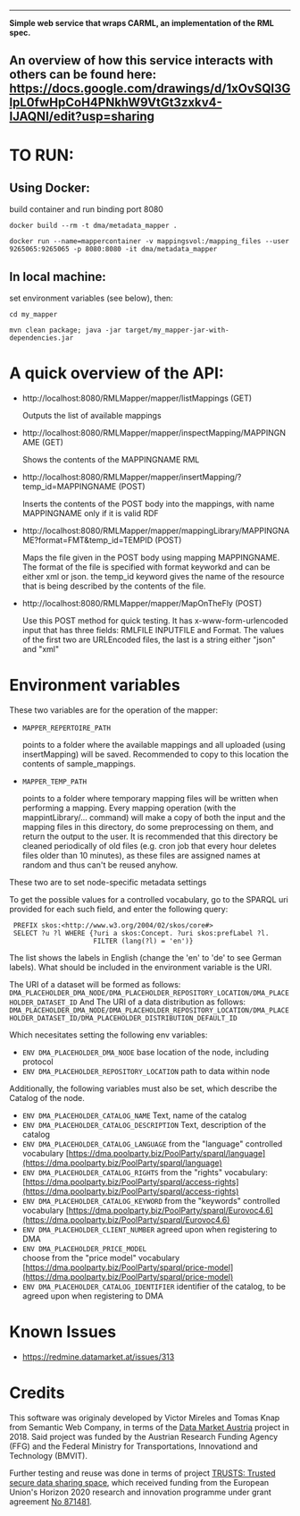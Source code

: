 

___



**Simple web service that wraps CARML, an implementation of the RML spec.**

## An overview of how this service interacts with others can be found here: https://docs.google.com/drawings/d/1xOvSQl3GlpL0fwHpCoH4PNkhW9VtGt3zxkv4-IJAQNI/edit?usp=sharing

# TO RUN:
## Using Docker:
build container and run binding port 8080

`docker build --rm -t dma/metadata_mapper . `

`docker run --name=mappercontainer -v mappingsvol:/mapping_files --user 9265065:9265065 -p 8080:8080 -it dma/metadata_mapper `

## In local machine:
set environment variables (see below), then:

`cd my_mapper`

`mvn clean package; java -jar target/my_mapper-jar-with-dependencies.jar`


# A quick overview of the API:


* http://localhost:8080/RMLMapper/mapper/listMappings  (GET)

    Outputs the list of available mappings

* http://localhost:8080/RMLMapper/mapper/inspectMapping/MAPPINGNAME   (GET)

    Shows the contents of the MAPPINGNAME RML

* http://localhost:8080/RMLMapper/mapper/insertMapping/?temp_id=MAPPINGNAME  (POST)

    Inserts the contents of the POST body into the mappings, with name MAPPINGNAME only if it is valid RDF

* http://localhost:8080/RMLMapper/mapper/mappingLibrary/MAPPINGNAME?format=FMT&temp_id=TEMPID (POST)

    Maps the file given in the POST body using mapping MAPPINGNAME. The format of the file is specified with format keyworkd and can be either xml or json. the temp_id keyword gives the name of the resource that is being described by the contents of the file.

* http://localhost:8080/RMLMapper/mapper/MapOnTheFly  (POST)

    Use this POST method for quick testing. It has x-www-form-urlencoded input that has three fields: RMLFILE INPUTFILE and Format. The values of the first two are URLEncoded files, the last is a string either "json" and "xml"

# Environment variables

These two variables are for the operation of the mapper:

* `MAPPER_REPERTOIRE_PATH`

    points to a folder where the available mappings and all uploaded (using insertMapping) will be saved. Recommended to copy to this location the contents of sample_mappings.

* `MAPPER_TEMP_PATH`   

    points to a folder where temporary mapping files will be written when performing a mapping. Every mapping operation (with the mappintLibrary/... command) will make a copy of both the input and the mapping files in this directory, do some preprocessing on them, and return the output to the user.  It is recommended that this directory be cleaned periodically of old files (e.g. cron job that every hour deletes files older than 10 minutes), as these files are assigned names at random and thus can't be reused anyhow.

These two are to set node-specific metadata settings

To get the possible values for a controlled vocabulary, go to the SPARQL uri provided for each such field, and enter the following query:  
```
 PREFIX skos:<http://www.w3.org/2004/02/skos/core#>
 SELECT ?u ?l WHERE {?uri a skos:Concept. ?uri skos:prefLabel ?l.
                     FILTER (lang(?l) = 'en')} 
```
The list shows the labels in English (change the 'en' to 'de' to see German labels). What should be included in the environment variable is the URI.

The URI of a dataset will be formed as follows:
``` DMA_PLACEHOLDER_DMA_NODE/DMA_PLACEHOLDER_REPOSITORY_LOCATION/DMA_PLACEHOLDER_DATASET_ID ```
And The URI of a data distribution as follows:
``` DMA_PLACEHOLDER_DMA_NODE/DMA_PLACEHOLDER_REPOSITORY_LOCATION/DMA_PLACEHOLDER_DATASET_ID/DMA_PLACEHOLDER_DISTRIBUTION_DEFAULT_ID ```

Which necesitates setting the following env variables:

* `ENV DMA_PLACEHOLDER_DMA_NODE`
    base location of the node, including protocol
* `ENV DMA_PLACEHOLDER_REPOSITORY_LOCATION`
    path to data within node

Additionally, the following variables must also be set, which describe the Catalog of the node.

* `ENV DMA_PLACEHOLDER_CATALOG_NAME`
   Text, name of the catalog
* `ENV DMA_PLACEHOLDER_CATALOG_DESCRIPTION`
   Text, description of the catalog
* `ENV DMA_PLACEHOLDER_CATALOG_LANGUAGE`
   from the "language" controlled vocabulary [https://dma.poolparty.biz/PoolParty/sparql/language](https://dma.poolparty.biz/PoolParty/sparql/language)
* `ENV DMA_PLACEHOLDER_CATALOG_RIGHTS`
   from the "rights" vocabulary:  [https://dma.poolparty.biz/PoolParty/sparql/access-rights](https://dma.poolparty.biz/PoolParty/sparql/access-rights)
* `ENV DMA_PLACEHOLDER_CATALOG_KEYWORD`
   from the "keywords" controlled vocabulary  [https://dma.poolparty.biz/PoolParty/sparql/Eurovoc4.6](https://dma.poolparty.biz/PoolParty/sparql/Eurovoc4.6)
* `ENV DMA_PLACEHOLDER_CLIENT_NUMBER`
   agreed upon when registering to DMA
* `ENV DMA_PLACEHOLDER_PRICE_MODEL`  
   choose from the "price model" vocabulary  [https://dma.poolparty.biz/PoolParty/sparql/price-model](https://dma.poolparty.biz/PoolParty/sparql/price-model)
* `ENV DMA_PLACEHOLDER_CATALOG_IDENTIFIER`
   identifier of the catalog, to be agreed upon when registering to DMA

# Known Issues

* https://redmine.datamarket.at/issues/313

# Credits
This software was originaly developed by Victor Mireles and Tomas Knap from Semantic Web Company, in terms of the [Data Market Austria](https://datamarket.at/) project in 2018. Said project was funded by the Austrian Research Funding Agency (FFG) and the Federal Ministry for Transportations, Innovationd and Technology (BMVIT).

Further testing and reuse was done in terms of project [TRUSTS: Trusted secure data sharing space](https://www.trusts-data.eu/), which received funding from the European Union's Horizon 2020 research and innovation programme under grant agreement [No 871481](https://cordis.europa.eu/project/id/871481).





